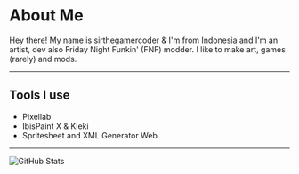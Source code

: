 # About Me

Hey there! My name is sirthegamercoder & I'm from Indonesia and I'm an artist, dev also Friday Night Funkin' (FNF) modder. I like to make art, games (rarely) and mods.

---

## Tools I use
- Pixellab
- IbisPaint X & Kleki
- Spritesheet and XML Generator Web

---
![GitHub Stats](https://github-readme-stats.vercel.app/api?username=sirthegamercoder&show_icons=true&theme=radical)
